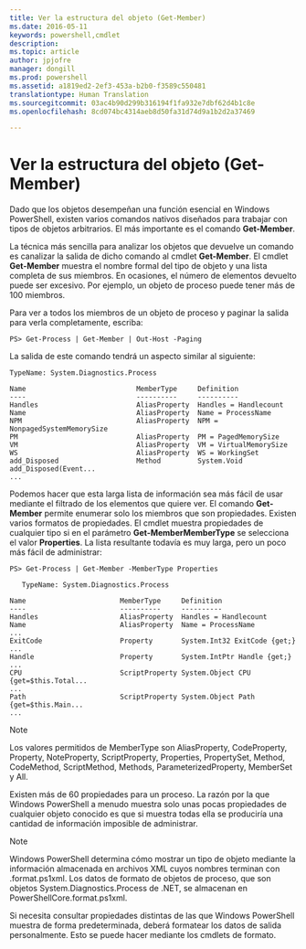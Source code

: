 ```yaml
---
title: Ver la estructura del objeto (Get-Member)
ms.date: 2016-05-11
keywords: powershell,cmdlet
description: 
ms.topic: article
author: jpjofre
manager: dongill
ms.prod: powershell
ms.assetid: a1819ed2-2ef3-453a-b2b0-f3589c550481
translationtype: Human Translation
ms.sourcegitcommit: 03ac4b90d299b316194f1fa932e7dbf62d4b1c8e
ms.openlocfilehash: 8cd074bc4314aeb8d50fa31d74d9a1b2d2a37469

---
```


# Ver la estructura del objeto (Get-Member)
Dado que los objetos desempeñan una función esencial en Windows PowerShell, existen varios comandos nativos diseñados para trabajar con tipos de objetos arbitrarios. El más importante es el comando **Get\-Member**.

La técnica más sencilla para analizar los objetos que devuelve un comando es canalizar la salida de dicho comando al cmdlet **Get\-Member**. El cmdlet **Get\-Member** muestra el nombre formal del tipo de objeto y una lista completa de sus miembros. En ocasiones, el número de elementos devuelto puede ser excesivo. Por ejemplo, un objeto de proceso puede tener más de 100 miembros.

Para ver a todos los miembros de un objeto de proceso y paginar la salida para verla completamente, escriba:

```
PS> Get-Process | Get-Member | Out-Host -Paging
```

La salida de este comando tendrá un aspecto similar al siguiente:

```
TypeName: System.Diagnostics.Process

Name                           MemberType     Definition
----                           ----------     ----------
Handles                        AliasProperty  Handles = Handlecount
Name                           AliasProperty  Name = ProcessName
NPM                            AliasProperty  NPM = NonpagedSystemMemorySize
PM                             AliasProperty  PM = PagedMemorySize
VM                             AliasProperty  VM = VirtualMemorySize
WS                             AliasProperty  WS = WorkingSet
add_Disposed                   Method         System.Void add_Disposed(Event...
...
```

Podemos hacer que esta larga lista de información sea más fácil de usar mediante el filtrado de los elementos que quiere ver. El comando **Get\-Member** permite enumerar solo los miembros que son propiedades. Existen varios formatos de propiedades. El cmdlet muestra propiedades de cualquier tipo si en el parámetro **Get\-MemberMemberType** se selecciona el valor **Properties**. La lista resultante todavía es muy larga, pero un poco más fácil de administrar:

```
PS> Get-Process | Get-Member -MemberType Properties

   TypeName: System.Diagnostics.Process

Name                       MemberType     Definition
----                       ----------     ----------
Handles                    AliasProperty  Handles = Handlecount
Name                       AliasProperty  Name = ProcessName
...
ExitCode                   Property       System.Int32 ExitCode {get;}
...
Handle                     Property       System.IntPtr Handle {get;}
...
CPU                        ScriptProperty System.Object CPU {get=$this.Total...
...
Path                       ScriptProperty System.Object Path {get=$this.Main...
...
```

> [!NOTE]
> Los valores permitidos de MemberType son AliasProperty, CodeProperty, Property, NoteProperty, ScriptProperty, Properties, PropertySet, Method, CodeMethod, ScriptMethod, Methods, ParameterizedProperty, MemberSet y All.

Existen más de 60 propiedades para un proceso. La razón por la que Windows PowerShell a menudo muestra solo unas pocas propiedades de cualquier objeto conocido es que si muestra todas ella se produciría una cantidad de información imposible de administrar.

> [!NOTE]
> Windows PowerShell determina cómo mostrar un tipo de objeto mediante la información almacenada en archivos XML cuyos nombres terminan con .format.ps1xml. Los datos de formato de objetos de proceso, que son objetos System.Diagnostics.Process de .NET, se almacenan en PowerShellCore.format.ps1xml.

Si necesita consultar propiedades distintas de las que Windows PowerShell muestra de forma predeterminada, deberá formatear los datos de salida personalmente. Esto se puede hacer mediante los cmdlets de formato.




<!--HONumber=Jun16_HO4-->


